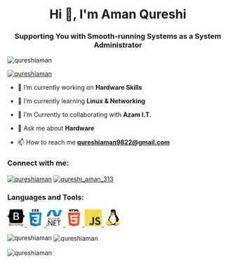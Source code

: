<h1 align="center">Hi 👋, I'm Aman Qureshi</h1>
<h3 align="center">Supporting You with Smooth-running Systems as a System Administrator</h3>

<p align="left"> <img src="https://komarev.com/ghpvc/?username=qureshiaman&label=Profile%20views&color=0e75b6&style=flat" alt="qureshiaman" /> </p>

<p align="left"> <a href="https://github.com/ryo-ma/github-profile-trophy"><img src="https://github-profile-trophy.vercel.app/?username=qureshiaman" alt="qureshiaman" /></a> </p>

- 🔭 I’m currently working on **Hardware Skills**

- 🌱 I’m currently learning **Linux & Networking**

- 👯 I’m Currently to collaborating with **Azam I.T.**

- 💬 Ask me about **Hardware**

- 📫 How to reach me **qureshiaman9822@gmail.com**

<h3 align="left">Connect with me:</h3>
<p align="left">
<a href="https://linkedin.com/in/qureshiaman" target="blank"><img align="center" src="https://raw.githubusercontent.com/rahuldkjain/github-profile-readme-generator/master/src/images/icons/Social/linked-in-alt.svg" alt="qureshiaman" height="30" width="40" /></a>
<a href="https://instagram.com/qureshi_aman_313" target="blank"><img align="center" src="https://raw.githubusercontent.com/rahuldkjain/github-profile-readme-generator/master/src/images/icons/Social/instagram.svg" alt="qureshi_aman_313" height="30" width="40" /></a>
</p>

<h3 align="left">Languages and Tools:</h3>
<p align="left"> <a href="https://getbootstrap.com" target="_blank" rel="noreferrer"> <img src="https://raw.githubusercontent.com/devicons/devicon/master/icons/bootstrap/bootstrap-plain-wordmark.svg" alt="bootstrap" width="40" height="40"/> </a> <a href="https://www.w3schools.com/css/" target="_blank" rel="noreferrer"> <img src="https://raw.githubusercontent.com/devicons/devicon/master/icons/css3/css3-original-wordmark.svg" alt="css3" width="40" height="40"/> </a> <a href="https://dotnet.microsoft.com/" target="_blank" rel="noreferrer"> <img src="https://raw.githubusercontent.com/devicons/devicon/master/icons/dot-net/dot-net-original-wordmark.svg" alt="dotnet" width="40" height="40"/> </a> <a href="https://www.w3.org/html/" target="_blank" rel="noreferrer"> <img src="https://raw.githubusercontent.com/devicons/devicon/master/icons/html5/html5-original-wordmark.svg" alt="html5" width="40" height="40"/> </a> <a href="https://developer.mozilla.org/en-US/docs/Web/JavaScript" target="_blank" rel="noreferrer"> <img src="https://raw.githubusercontent.com/devicons/devicon/master/icons/javascript/javascript-original.svg" alt="javascript" width="40" height="40"/> </a> <a href="https://www.linux.org/" target="_blank" rel="noreferrer"> <img src="https://raw.githubusercontent.com/devicons/devicon/master/icons/linux/linux-original.svg" alt="linux" width="40" height="40"/> </a> </p>

<p><img align="left" src="https://github-readme-stats.vercel.app/api/top-langs?username=qureshiaman&show_icons=true&locale=en&layout=compact" alt="qureshiaman" /></p>

<p>&nbsp;<img align="center" src="https://github-readme-stats.vercel.app/api?username=qureshiaman&show_icons=true&locale=en" alt="qureshiaman" /></p>

<p><img align="center" src="https://github-readme-streak-stats.herokuapp.com/?user=qureshiaman&" alt="qureshiaman" /></p>



<!-- - 👋 Hi, I’m @qureshiaman
- 👀 I’m interested in Networking
- 🌱 I’m currently learning linux
- 💞️ I’m looking to collaborate on
- 📄 I have 5y experiences in Copmuter Hardware and software & working 
- 
- 📫 How to reach me qureshiaman9822@gmail.com
-->
<!---
qureshiaman/qureshiaman is a ✨ special ✨ repository because its `README.md` (this file) appears on your GitHub profile.
You can click the Preview link to take a look at your changes.
--->
